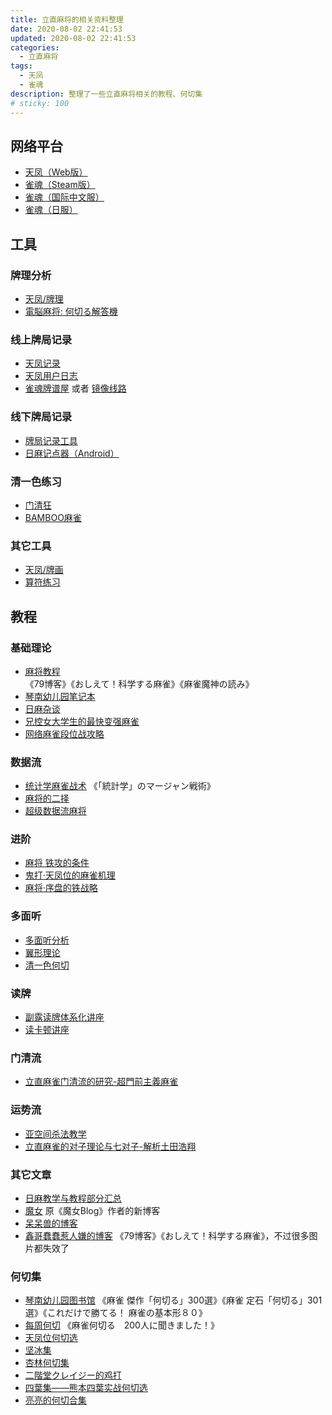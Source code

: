 ```yaml
---
title: 立直麻将的相关资料整理
date: 2020-08-02 22:41:53
updated: 2020-08-02 22:41:53
categories:
  - 立直麻将
tags:
  - 天凤
  - 雀魂
description: 整理了一些立直麻将相关的教程、何切集
# sticky: 100
---
```


## 网络平台

- [天凤（Web版）](https://tenhou.net/3/)
- [雀魂（Steam版）](https://store.steampowered.com/app/1329410/MahjongSoul/)
- [雀魂（国际中文服）](https://game.maj-soul.com/1/)
- [雀魂（日服）](https://game.mahjongsoul.com/)

## 工具

### 牌理分析

- [天凤/牌理](https://tenhou.net/2/)
- [電脳麻将: 何切る解答機](http://kobalab.net/majiang/dapai.html)

### 线上牌局记录

- [天凤记录](http://arcturus.su/tenhou/ranking/)
- [天凤用户日志](https://nodocchi.moe/)
- [雀魂牌谱屋](https://amae-koromo.sapk.ch/) 或者 [镜像线路](https://saki.sapk.ch/)

### 线下牌局记录

- [牌局记录工具](http://jmj.tw/noteapp.html)
- [日麻记点器（Android）](https://bbs.nga.cn/read.php?tid=12223436)

### 清一色练习

- [门清狂](http://hinakin.main.jp/mckonweb/index.htm)
- [BAMBOO麻雀](https://www.gamedesign.jp/games/bamboo/)

### 其它工具

- [天凤/牌画](https://tenhou.net/2/img/)
- [算符练习](http://jmj.tw/fupractice.html)

## 教程

### 基础理论

- [麻将教程](https://www.bilibili.com/read/readlist/rl45758)  
  《79博客》《おしえて！科学する麻雀》《麻雀魔神の読み》
- [琴南幼儿园笔记本](https://www.bilibili.com/read/readlist/rl79513)
- [日麻杂谈](https://www.bilibili.com/read/readlist/rl119820)
- [兄控女大学生的最快变强麻雀](https://www.bilibili.com/read/readlist/rl298846)
- [网络麻雀段位战攻略](https://www.bilibili.com/read/readlist/rl48989)

### 数据流

- [统计学麻雀战术](https://www.bilibili.com/read/readlist/rl97988) 
  《「統計学」のマージャン戦術》
- [麻将的二择](https://www.bilibili.com/read/readlist/rl116320)
- [超级数据流麻将](https://www.bilibili.com/read/readlist/rl248018)

### 进阶

- [麻将 铁攻的条件](https://www.bilibili.com/read/readlist/rl257506)
- [鬼打·天凤位的麻雀机理](https://www.bilibili.com/read/readlist/rl213137)
- [麻将·序盘的铁战略](https://www.bilibili.com/read/readlist/rl230102)

### 多面听

- [多面听分析](https://www.bilibili.com/read/readlist/rl119817)
- [翼形理论](https://www.bilibili.com/read/readlist/rl119818)
- [清一色何切](https://www.bilibili.com/read/readlist/rl231796)

### 读牌

- [副露读牌体系化讲座](https://www.bilibili.com/read/readlist/rl119814)
- [读卡顿讲座](https://www.bilibili.com/read/readlist/rl292896)

### 门清流

- [立直麻雀门清流的研究-超門前主義麻雀](https://zhuanlan.zhihu.com/menqingliu)

### 运势流

- [亚空间杀法教学](https://www.bilibili.com/read/readlist/rl79957)
- [立直麻雀的对子理论与七对子-解析土田浩翔](https://zhuanlan.zhihu.com/duizililun)

### 其它文章

- [日麻教学与教程部分汇总](https://zhuanlan.zhihu.com/p/65393773)
- [魔女](https://medium.com/@puyokururu)
  原《魔女Blog》作者的新博客
- [呆呆兽的博客](http://blog.sina.com.cn/u/1913868500)
- [鑫哥蠢蠢惹人嫌的博客](http://blog.sina.com.cn/seventh9)
  《79博客》《おしえて！科学する麻雀》，不过很多图片都失效了

### 何切集

- [琴南幼儿园图书馆](https://www.bilibili.com/read/readlist/rl69713)
  《麻雀 傑作「何切る」300選》《麻雀 定石「何切る」301選》《これだけで勝てる！ 麻雀の基本形８０》
- [每周何切](https://www.bilibili.com/read/readlist/rl99009)
  《麻雀何切る　200人に聞きました！》
- [天凤位何切选](https://www.bilibili.com/read/readlist/rl160601)
- [坚冰集](https://www.bilibili.com/read/readlist/rl129296)
- [杏林何切集](https://www.bilibili.com/read/readlist/rl171589)
- [二階堂クレイジー的鸡打](https://www.bilibili.com/read/readlist/rl274453)
- [四葉集——熊本四葉实战何切选](https://www.bilibili.com/read/readlist/rl151716)
- [亮亮的何切合集](https://www.bilibili.com/read/readlist/rl221534)